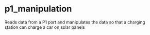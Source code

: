 # p1_manipulation
Reads data from a P1 port and manipulates the data so that a charging station can charge a car on solar panels
